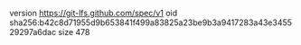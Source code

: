 version https://git-lfs.github.com/spec/v1
oid sha256:b42c8d71955d9b653841f499a83825a23be9b3a9417283a43e345529297a6dac
size 478
